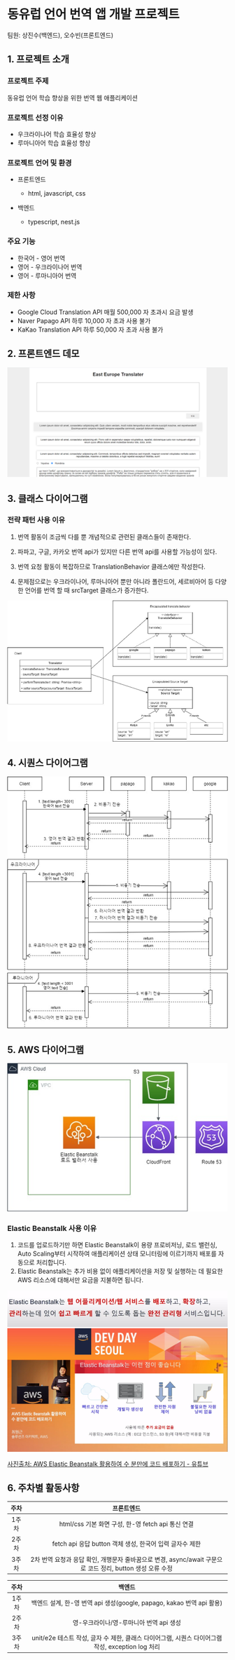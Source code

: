 # 동유럽 언어 번역 앱 개발 프로젝트

팀원: 상진수(백엔드), 오수빈(프론트엔드)

## 1. 프로젝트 소개

### 프로젝트 주제

동유럽 언어 학습 향상을 위한 번역 웹 애플리케이션

### 프로젝트 선정 이유

- 우크라이나어 학습 효율성 향상
- 루마니아어 학습 효율성 향상

### 프로젝트 언어 및 환경

- 프론트엔드

  - html, javascript, css

- 백엔드
  - typescript, nest.js

### 주요 기능

- 한국어 - 영어 번역
- 영어 - 우크라이나어 번역
- 영어 - 루마니아어 번역

### 제한 사항

- Google Cloud Translation API 매월 500,000 자 초과시 요금 발생
- Naver Papago API 하루 10,000 자 초과 사용 불가
- KaKao Translation API 하루 50,000 자 초과 사용 불가

## 2. 프론트엔드 데모

![프론트엔드 데모](frontend-demo.png)

## 3. 클래스 다이어그램

### 전략 패턴 사용 이유

1. 번역 활동이 조금씩 다를 뿐 개념적으로 관련된 클래스들이 존재한다.

2. 파파고, 구글, 카카오 번역 api가 있지만 다른 번역 api를 사용할 가능성이 있다.

3. 번역 요청 활동이 복잡하므로 TranslationBehavior 클래스에만 작성한다.

4. 문제점으로는 우크라이나어, 루마니아어 뿐만 아니라 폴란드어, 세르비아어 등 다양한 언어를 번역 할 때 srcTarget 클래스가 증가한다.

![클래스 다이어그램](class-diagram.jpg)

## 4. 시퀀스 다이어그램

![시퀀스 다이어그램](sequence-diagram.jpg)

## 5. AWS 다이어그램

![AWS 다이어그램](aws-diagram.jpg)

### Elastic Beanstalk 사용 이유

1. 코드를 업로드하기만 하면 Elastic Beanstalk이 용량 프로비저닝, 로드 밸런싱, Auto Scaling부터 시작하여 애플리케이션 상태 모니터링에 이르기까지 배포를 자동으로 처리합니다.
2. Elastic Beanstalk는 추가 비용 없이 애플리케이션을 저장 및 실행하는 데 필요한 AWS 리소스에 대해서만 요금을 지불하면 됩니다.

![elastic-beanstalk-info](elastic-beanstalk-info.jpg)
![elastic-beanstalk-photo](elastic-beanstalk-photo.jpg)

[사진출처: AWS Elastic Beanstalk 활용하여 수 분만에 코드 배포하기 - 유튜브](https://youtu.be/AfRnvsRxZ_0)

## 6. 주차별 활동사항

| 주차  |                                                 프론트엔드                                                 |
| :---: | :--------------------------------------------------------------------------------------------------------: |
| 1주차 |                             html/css 기본 화면 구성, 한-영 fetch api 통신 연결                             |
| 2주차 |                          fetch api 응답 button 객체 생성, 한국어 입력 글자수 제한                          |
| 3주차 | 2차 번역 요청과 응답 확인, 개행문자 줄바꿈으로 변경, async/await 구문으로 코드 정리, button 생성 오류 수정 |

| 주차  |                                              백엔드                                               |
| :---: | :-----------------------------------------------------------------------------------------------: |
| 1주차 |               백엔드 설계, 한-영 번역 api 생성(google, papago, kakao 번역 api 활용)               |
| 2주차 |                              영-우크라이나/영-루마니아 번역 api 생성                              |
| 3주차 | unit/e2e 테스트 작성, 글자 수 제한, 클래스 다이어그램, 시퀀스 다이어그램 작성, exception log 처리 |
